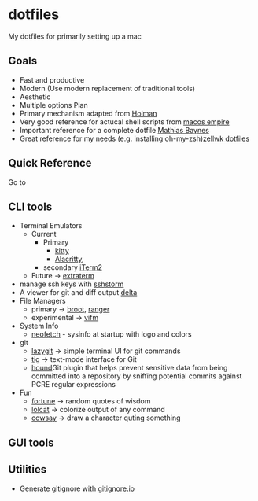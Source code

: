 # dotfiles
My dotfiles for primarily setting up a mac

## Goals
- Fast and productive
- Modern (Use modern replacement of traditional tools)
- Aesthetic
- Multiple options
  Plan
- Primary mechanism adapted from [Holman](https://github.com/holman/dotfiles)
- Very good reference for actucal shell scripts from [macos empire](https://github.com/sam-hosseini/dotfiles/blob/master/bootstrap.sh)
- Important reference for a complete dotfile [Mathias Baynes](https://github.com/mathiasbynens/dotfiles)
- Great reference for my needs (e.g. installing oh-my-zsh)[zellwk dotfiles](https://github.com/zellwk/dotfiles/blob/master/install.sh)

## Quick Reference
Go to

## CLI tools
- Terminal Emulators
  - Current
    - Primary
      - [kitty](https://github.com/kovidgoyal/kitty)
      - [Alacritty](https://github.com/alacritty/alacritty),
    - secondary [iTerm2](https://www.iterm2.com)
  - Future -> [extraterm](https://github.com/sedwards2009/extraterm)
- manage ssh keys with [sshstorm](https://stormssh.readthedocs.io/en/master/)
- A viewer for git and diff output [delta](https://github.com/dandavison/delta#installation)
- File Managers
  - primary -> [broot](https://github.com/Canop/broot), [ranger](https://github.com/ranger/ranger)
  - experimental -> [vifm](https://github.com/vifm/vifm)
- System Info
  - [neofetch](https://github.com/dylanaraps/neofetch) - sysinfo at startup with logo and colors
- git
  - [lazygit](https://github.com/jesseduffield/lazygit) -> simple terminal UI for git commands
  - [tig](https://github.com/jonas/tig) -> text-mode interface for Git
  - [hound](https://github.com/ezekg/git-hound)Git plugin that helps prevent sensitive data from being committed into a repository by sniffing potential commits against PCRE regular expressions
- Fun
  - [fortune](https://en.wikipedia.org/wiki/Fortune_(Unix)) -> random quotes of wisdom
  - [lolcat](https://github.com/busyloop/lolcat) -> colorize output of any command
  - [cowsay](https://en.wikipedia.org/wiki/Cowsay) -> draw a character quting something

## GUI tools

## Utilities
- Generate gitignore with [gitignore.io](https://www.toptal.com/developers/gitignore)
